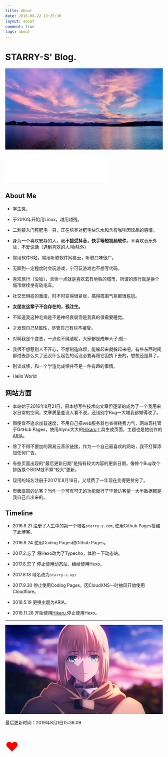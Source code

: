 ```yaml
---
title: About
date: 2016-08-22 13:25:30
layout: about
comment: true
tags: about
---
```

# STARRY-S' Blog.

![](images/10.jpg)

<iframe frameborder="no" border="0" marginwidth="0" marginheight="0" width=330 height=86 src="//music.163.com/outchain/player?type=2&id=493911&auto=0&height=66"></iframe>

## About Me

* 学生党，

* 于2016年开始用Linux，越用越残。

* 二刺猿入门死肥宅一只，正在培养对肥宅快乐水和含有咖啡因饮品的感情。

* 身为一个喜欢安静的人，我**不接受抖音，快手等短视频软件**。不喜欢音乐外放，不爱说话（遇到喜欢的人/物除外）

* 常用软件B站，常用听歌软件网易云，听歌口味很广。

* 无聊到一定程度时会玩游戏，宁可玩游戏也不想写代码。

* 喜欢旅行（没钱），具体一点就是喜欢去有地铁的城市，所谓的旅行就是换个城市继续坐有轨电车。

* 社交恐惧症的重度，时不时变得很紧张，搞得周围气氛都很尴尬。

* **女朋友这辈子不会存在的，孤注生。**

* 不知道我这种毛病是不是神经衰弱但是我真的很需要睡觉。

* 才发现自己M属性，尽管自己有些不接受。

* 对啊我是个变态，一点也不纯洁呢，~~大家都是成年人了,就...~~

* 我很不想惹别人不开心，不想制造麻烦，能躲起来就躲起来吧，有些东西时间都过去那么久了还没什么起色的话没必要再跟它固执下去的，想想还是算了。

* 别谈成绩，和一个学渣比成绩并不是一件有趣的事情。

* Hello World


## 网站方面

* 本站始于2016年8月21日，原本想写些技术向文章但逐渐的成为了一个我用来水日常的空间，文章质量差没人看不说，还错别字Bug一大堆我都懒得改了。

* 图便宜不追求加载速度，不用自己搭web服务器也省得耗费力气，网站现托管于GitHub Pages，使用Alynx大大的[Hikaru](https://github.com/AlynxZhou/hikaru/)工具生成页面，主题也是她创作的[ARIA](https://github.com/AlynxZhou/hikaru-theme-aria)。

* 除了不得不要加的网易云音乐链接，作为一个自己最喜欢的网站，我不打算添加任何广告。

* 有些页面出现的“最后更新日期”是指有较大内容的更新日期，像修个Bug改个排版换个BGM就不算“较大”更新。

* 现用的域名注册于2017年8月18日，又续费了一年现在变得更贫穷了。

* 页面底部的访客？当作一个可有可无的功能就行了毕竟访客量一大半数据都是我自己点出来的。

## Timeline

* 2016.8.21  注册了人生中的第一个域名`starry-s.com`, 使用Github Pages搭建了此博客。

* 2016.8.24  使用Coding Pages和Github Pages。

* 2017.2.忘了 将Hexo改为了Typecho，体验一下动态站。

* 2017.8.忘了 停止使用动态站，继续使用Hexo。

* 2017.8.18  域名改为`starry-s.xyz`

* 2017.9.30  停止使用Coding Pages，因CloudXNS一时抽风开始使用Cloudflare。

* 2018.5.19  更换主题为ARIA。

* 2018.11.28 开始使用[Hikaru](https://github.com/AlynxZhou/hikaru/),停止使用Hexo。

---

![Saber](images/11.jpg)

<div class="alert-green">最后更新时间：2019年8月1日15:38:09</div>

<p style="font-size:300%; color:#FF0000;">&hearts;</p>
